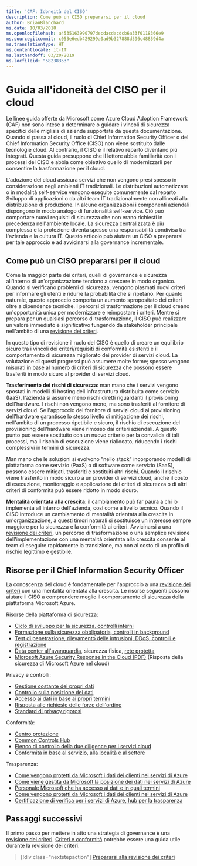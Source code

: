 ```yaml
---
title: 'CAF: Idoneità del CISO'
description: Come può un CISO prepararsi per il cloud
author: BrianBlanchard
ms.date: 10/03/2018
ms.openlocfilehash: a4535163990797decdacdacdcb6a33f0118366e9
ms.sourcegitcommit: c053e6edb429299a0ad9b327888d596c48859d4a
ms.translationtype: HT
ms.contentlocale: it-IT
ms.lasthandoff: 03/20/2019
ms.locfileid: "58238353"
---
```

# <a name="ciso-cloud-readiness-guide"></a>Guida all'idoneità del CISO per il cloud

Le linee guida offerte da Microsoft come Azure Cloud Adoption Framework (CAF) non sono intese a determinare o guidare i vincoli di sicurezza specifici delle migliaia di aziende supportate da questa documentazione. Quando si passa al cloud, il ruolo di Chief Information Security Officer o del Chief Information Security Office (CISO) non viene sostituito dalle tecnologie cloud. Al contrario, il CISO e il relativo reparto diventano più integrati. Questa guida presuppone che il lettore abbia familiarità con i processi del CISO e abbia come obiettivo quello di modernizzarli per consentire la trasformazione per il cloud.

L'adozione del cloud assicura servizi che non vengono presi spesso in considerazione negli ambienti IT tradizionali. Le distribuzioni automatizzate o in modalità self-service vengono eseguite comunemente dal reparto Sviluppo di applicazioni o da altri team IT tradizionalmente non allineati alla distribuzione di produzione. In alcune organizzazioni i componenti aziendali dispongono in modo analogo di funzionalità self-service. Ciò può comportare nuovi requisiti di sicurezza che non erano richiesti in precedenza nell'ambiente locale. La sicurezza centralizzata è più complessa e la protezione diventa spesso una responsabilità condivisa tra l'azienda e la cultura IT. Questo articolo può aiutare un CISO a prepararsi per tale approccio e ad avvicinarsi alla governance incrementale.

## <a name="how-can-the-ciso-prepare-for-the-cloud"></a>Come può un CISO prepararsi per il cloud

Come la maggior parte dei criteri, quelli di governance e sicurezza all'interno di un'organizzazione tendono a crescere in modo organico. Quando si verificano problemi di sicurezza, vengono plasmati nuovi criteri per informare gli utenti e ridurre la probabilità che si ripetano. Per quanto naturale, questo approccio comporta un aumento spropositato dei criteri oltre a dipendenze tecniche. I percorsi di trasformazione per il cloud creano un'opportunità unica per modernizzare e reimpostare i criteri. Mentre si prepara per un qualsiasi percorso di trasformazione, il CISO può realizzare un valore immediato e significativo fungendo da stakeholder principale nell'ambito di una [revisione dei criteri](./what-is-a-cloud-policy-review.md).

In questo tipo di revisione il ruolo del CISO è quello di creare un equilibrio sicuro tra i vincoli dei criteri/requisiti di conformità esistenti e il comportamento di sicurezza migliorato dei provider di servizi cloud. La valutazione di questi progressi può assumere molte forme; spesso vengono misurati in base al numero di criteri di sicurezza che possono essere trasferiti in modo sicuro al provider di servizi cloud.

**Trasferimento dei rischi di sicurezza**: man mano che i servizi vengono spostati in modelli di hosting dell'infrastruttura distribuita come servizio (IaaS), l'azienda si assume meno rischi diretti riguardanti il provisioning dell'hardware. I rischi non vengono meno, ma sono trasferiti al fornitore di servizi cloud. Se l'approccio del fornitore di servizi cloud al provisioning dell'hardware garantisce lo stesso livello di mitigazione dei rischi, nell'ambito di un processo ripetibile e sicuro, il rischio di esecuzione del provisioning dell'hardware viene rimosso dai criteri aziendali. A questo punto può essere sostituito con un nuovo criterio per la convalida di tali processi, ma il rischio di esecuzione viene riallocato, riducendo i rischi complessivi in termini di sicurezza.

Man mano che le soluzioni si evolvono "nello stack" incorporando modelli di piattaforma come servizio (PaaS) o di software come servizio (SaaS), possono essere mitigati, trasferiti e sostituiti altri rischi. Quando il rischio viene trasferito in modo sicuro a un provider di servizi cloud, anche il costo di esecuzione, monitoraggio e applicazione dei criteri di sicurezza o di altri criteri di conformità può essere ridotto in modo sicuro.

**Mentalità orientata alla crescita**: il cambiamento può far paura a chi lo implementa all'interno dell'azienda, così come a livello tecnico. Quando il CISO introduce un cambiamento di mentalità orientata alla crescita in un'organizzazione, a questi timori naturali si sostituisce un interesse sempre maggiore per la sicurezza e la conformità ai criteri. Avvicinarsi a una [revisione dei criteri](./what-is-a-cloud-policy-review.md), un percorso di trasformazione o una semplice revisione dell'implementazione con una mentalità orientata alla crescita consente al team di eseguire rapidamente la transizione, ma non al costo di un profilo di rischio legittimo e gestibile.

## <a name="resources-for-the-chief-information-security-officer"></a>Risorse per il Chief Information Security Officer

La conoscenza del cloud è fondamentale per l'approccio a una [revisione dei criteri](./what-is-a-cloud-policy-review.md) con una mentalità orientata alla crescita. Le risorse seguenti possono aiutare il CISO a comprendere meglio il comportamento di sicurezza della piattaforma Microsoft Azure.

Risorse della piattaforma di sicurezza:

* [Ciclo di sviluppo per la sicurezza, controlli interni](https://www.microsoft.com/sdl/)
* [Formazione sulla sicurezza obbligatoria, controlli in background](https://downloads.cloudsecurityalliance.org/star/self-assessment/StandardResponsetoRequestforInformationWindowsAzureSecurityPrivacy.docx)
* [Test di penetrazione, rilevamento delle intrusioni, DDoS, controlli e registrazione](https://www.microsoft.com/trustcenter/Security/AuditingAndLogging)
* [Data center all'avanguardia](https://www.microsoft.com/cloud-platform/global-datacenters), sicurezza fisica, [rete protetta](/azure/security/security-network-overview)
* [Microsoft Azure Security Response in the Cloud (PDF)](https://aka.ms/SecurityResponsePaper) (Risposta della sicurezza di Microsoft Azure nel cloud)

Privacy e controlli:

* [Gestione costante dei propri dati](https://www.microsoft.com/trustcenter/Privacy/You-own-your-data)
* [Controllo sulla posizione dei dati](https://www.microsoft.com/trustcenter/Privacy/Where-your-data-is-located)
* [Accesso ai dati in base ai propri termini](https://www.microsoft.com/trustcenter/Privacy/Who-can-access-your-data-and-on-what-terms)
* [Risposta alle richieste delle forze dell'ordine](https://www.microsoft.com/trustcenter/Privacy/Responding-to-govt-agency-requests-for-customer-data)
* [Standard di privacy rigorosi](https://www.microsoft.com/TrustCenter/Privacy/We-set-and-adhere-to-stringent-standards)

Conformità:

* [Centro protezione](https://www.microsoft.com/trustcenter/default.aspx)
* [Common Controls Hub](https://www.microsoft.com/trustcenter/Common-Controls-Hub)
* [Elenco di controllo della due diligence per i servizi cloud](https://www.microsoft.com/trustcenter/Compliance/Due-Diligence-Checklist)
* [Conformità in base al servizio, alla località e al settore](https://www.microsoft.com/trustcenter/Compliance/default.aspx)

Trasparenza:

* [Come vengono protetti da Microsoft i dati dei clienti nei servizi di Azure](https://www.microsoft.com/trustcenter/Transparency/default.aspx)
* [Come viene gestita da Microsoft la posizione dei dati nei servizi di Azure](https://azuredatacentermap.azurewebsites.net/)
* [Personale Microsoft che ha accesso ai dati e in quali termini](https://www.microsoft.com/trustcenter/Privacy/Who-can-access-your-data-and-on-what-terms)
* [Come vengono protetti da Microsoft i dati dei clienti nei servizi di Azure](https://www.microsoft.com/trustcenter/Transparency/default.aspx)
* [Certificazione di verifica per i servizi di Azure, hub per la trasparenza](https://www.microsoft.com/trustcenter/Compliance/default.aspx)

## <a name="next-steps"></a>Passaggi successivi

Il primo passo per mettere in atto una strategia di governance è una [revisione dei criteri](./what-is-a-cloud-policy-review.md). [Criteri e conformità](./overview.md) potrebbe essere una guida utile durante la revisione dei criteri.

> [!div class="nextstepaction"]
> [Prepararsi alla revisione dei criteri](./what-is-a-cloud-policy-review.md)
